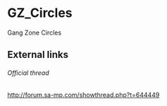 # GZ_Circles
Gang Zone Circles

## External links
###### Official thread
http://forum.sa-mp.com/showthread.php?t=644449
